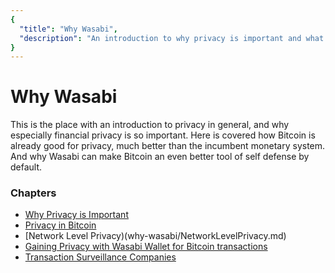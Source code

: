 ```yaml
---
{
  "title": "Why Wasabi",
  "description": "An introduction to why privacy is important and what problems Wasabi solves. This is the Wasabi documentation, an archive of knowledge about the open-source, non-custodial and privacy-focused Bitcoin wallet for desktop."
}
---
```


# Why Wasabi

This is the place with an introduction to privacy in general, and why especially financial privacy is so important.
Here is covered how Bitcoin is already good for privacy, much better than the incumbent monetary system.
And why Wasabi can make Bitcoin an even better tool of self defense by default.

### Chapters

- [Why Privacy is Important](/why-wasabi/WhyPrivacyImportant.md)
- [Privacy in Bitcoin](/why-wasabi/BitcoinPrivacy.md)
- [Network Level Privacy)(why-wasabi/NetworkLevelPrivacy.md)
- [Gaining Privacy with Wasabi Wallet for Bitcoin transactions](/why-wasabi/GainingPrivacyWasabi.md)
- [Transaction Surveillance Companies](/why-wasabi/TransactionSurveillanceCompanies.md)
